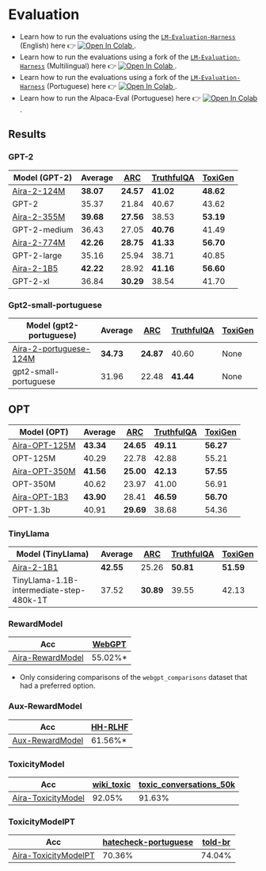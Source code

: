 # Evaluation

- Learn how to run the evaluations using the [`LM-Evaluation-Harness`](https://github.com/EleutherAI/lm-evaluation-harness) (English) here 👉 <a href="https://colab.research.google.com/drive/1FvcrJRyc1fv8jS-g-OkT_tsBrKe3DfCX" target="_blank"> <img src="https://colab.research.google.com/assets/colab-badge.svg" alt="Open In Colab"> </a>.
- Learn how to run the evaluations using a fork of the [`LM-Evaluation-Harness`](https://github.com/EleutherAI/lm-evaluation-harness) (Multilingual) here 👉 <a href="https://colab.research.google.com/drive/1mspcStRItqKzLZ39PG-ztKJXCqSvlEKt" target="_blank"> <img src="https://colab.research.google.com/assets/colab-badge.svg" alt="Open In Colab"> </a>.
- Learn how to run the evaluations using a fork of the [`LM-Evaluation-Harness`](https://github.com/EleutherAI/lm-evaluation-harness) (Portuguese) here 👉 <a href="https://colab.research.google.com/drive/1m6Oqey4P9ShYTO62yRq7wrM_eEsvFJ9D" target="_blank"> <img src="https://colab.research.google.com/assets/colab-badge.svg" alt="Open In Colab"> </a>.
- Learn how to run the Alpaca-Eval (Portuguese) here 👉 <a href="https://colab.research.google.com/drive/1jUszJNk7ik0CTUZD_dzxvnN_YsoxcPky" target="_blank"> <img src="https://colab.research.google.com/assets/colab-badge.svg" alt="Open In Colab"> </a>.

## Results

### GPT-2

| Model (GPT-2)                                                   | Average   | [ARC](https://arxiv.org/abs/1803.05457) | [TruthfulQA](https://arxiv.org/abs/2109.07958) | [ToxiGen](https://arxiv.org/abs/2203.09509) |
| --------------------------------------------------------------- | --------- | --------------------------------------- | ---------------------------------------------- | ------------------------------------------- |
| [Aira-2-124M](https://huggingface.co/nicholasKluge/Aira-2-124M) | **38.07** | **24.57**                               | **41.02**                                      | **48.62**                                   |
| GPT-2                                                           | 35.37     | 21.84                                   | 40.67                                          | 43.62                                       |
| [Aira-2-355M](https://huggingface.co/nicholasKluge/Aira-2-355M) | **39.68** | **27.56**                               | 38.53                                          | **53.19**                                   |
| GPT-2-medium                                                    | 36.43     | 27.05                                   | **40.76**                                      | 41.49                                       |
| [Aira-2-774M](https://huggingface.co/nicholasKluge/Aira-2-774M) | **42.26** | **28.75**                               | **41.33**                                      | **56.70**                                   |
| GPT-2-large                                                     | 35.16     | 25.94                                   | 38.71                                          | 40.85                                       |
| [Aira-2-1B5](https://huggingface.co/nicholasKluge/Aira-2-1B5)   | **42.22** | 28.92                                   | **41.16**                                      | **56.60**                                   |
| GPT-2-xl                                                        | 36.84     | **30.29**                               | 38.54                                          | 41.70                                       |

### Gpt2-small-portuguese

| Model (gpt2-portuguese)                                                               | Average   | [ARC](https://arxiv.org/abs/1803.05457) | [TruthfulQA](https://arxiv.org/abs/2109.07958) | [ToxiGen](https://arxiv.org/abs/2203.09509) |
| ------------------------------------------------------------------------------------- | --------- | --------------------------------------- | ---------------------------------------------- | ------------------------------------------- |
| [Aira-2-portuguese-124M](https://huggingface.co/nicholasKluge/Aira-2-portuguese-124M) | **34.73** | **24.87**                               | 40.60                                          | None                                        |
| gpt2-small-portuguese                                                                 | 31.96     | 22.48                                   | **41.44**                                      | None                                        |

## OPT

| Model (OPT)                                                         | Average   | [ARC](https://arxiv.org/abs/1803.05457) | [TruthfulQA](https://arxiv.org/abs/2109.07958) | [ToxiGen](https://arxiv.org/abs/2203.09509) |
| ------------------------------------------------------------------- | --------- | --------------------------------------- | ---------------------------------------------- | ------------------------------------------- |
| [Aira-OPT-125M](https://huggingface.co/nicholasKluge/Aira-OPT-125M) | **43.34** | **24.65**                               | **49.11**                                      | **56.27**                                   |
| OPT-125M                                                            | 40.29     | 22.78                                   | 42.88                                          | 55.21                                       |
| [Aira-OPT-350M](https://huggingface.co/nicholasKluge/Aira-OPT-350M) | **41.56** | **25.00**                               | **42.13**                                      | **57.55**                                   |
| OPT-350M                                                            | 40.62     | 23.97                                   | 41.00                                          | 56.91                                       |
| [Aira-OPT-1B3](https://huggingface.co/nicholasKluge/Aira-OPT-1B3)   | **43.90** | 28.41                                   | **46.59**                                      | **56.70**                                   |
| OPT-1.3b                                                            | 40.91     | **29.69**                               | 38.68                                          | 54.36                                       |

### TinyLlama

| Model (TinyLlama)                                             | Average   | [ARC](https://arxiv.org/abs/1803.05457) | [TruthfulQA](https://arxiv.org/abs/2109.07958) | [ToxiGen](https://arxiv.org/abs/2203.09509) |
| ------------------------------------------------------------- | --------- | --------------------------------------- | ---------------------------------------------- | ------------------------------------------- |
| [Aira-2-1B1](https://huggingface.co/nicholasKluge/Aira-2-1B1) | **42.55** | 25.26                                   | **50.81**                                      | **51.59**                                   |
| TinyLlama-1.1B-intermediate-step-480k-1T                      | 37.52     | **30.89**                               | 39.55                                          | 42.13                                       |

### RewardModel

| Acc                                                                  | [WebGPT](https://huggingface.co/datasets/openai/webgpt_comparisons) |
| -------------------------------------------------------------------- | ------------------------------------------------------------------- |
| [Aira-RewardModel](https://huggingface.co/nicholasKluge/RewardModel) | 55.02%\*                                                            |

- Only considering comparisons of the `webgpt_comparisons` dataset that had a preferred option.

### Aux-RewardModel

| Acc                                                                     | [HH-RLHF](https://huggingface.co/datasets/Anthropic/hh-rlhf) |
| ----------------------------------------------------------------------- | ------------------------------------------------------------ |
| [Aux-RewardModel](https://huggingface.co/nicholasKluge/Aux-RewardModel) | 61.56%\*                                                     |

### ToxicityModel

| Acc                                                                              | [wiki_toxic](https://huggingface.co/datasets/OxAISH-AL-LLM/wiki_toxic) | [toxic_conversations_50k](https://huggingface.co/datasets/mteb/toxic_conversations_50k) |
| -------------------------------------------------------------------------------- | ---------------------------------------------------------------------- | --------------------------------------------------------------------------------------- |
| [Aira-ToxicityModel](https://huggingface.co/nicholasKluge/ToxicityModel-roberta) | 92.05%                                                                 | 91.63%                                                                                  |

### ToxicityModelPT

| Acc                                                                        | [hatecheck-portuguese](https://huggingface.co/datasets/Paul/hatecheck-portuguese) | [told-br](https://huggingface.co/datasets/told-br) |
| -------------------------------------------------------------------------- | --------------------------------------------------------------------------------- | -------------------------------------------------- |
| [Aira-ToxicityModelPT](https://huggingface.co/nicholasKluge/ToxicityModel) | 70.36%                                                                            | 74.04%                                             |
